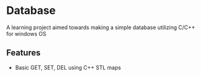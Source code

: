 ﻿# Database

A learning project aimed towards making a simple database utilizing C/C++ for windows OS

## Features

- Basic GET, SET, DEL using C++ STL maps
